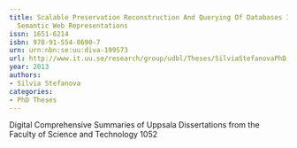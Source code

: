 ```yaml
---
title: Scalable Preservation Reconstruction And Querying Of Databases In Terms Of
  Semantic Web Representations
issn: 1651-6214
isbn: 978-91-554-8690-7
urn: urn:nbn:se:uu:diva-199573
url: http://www.it.uu.se/research/group/udbl/Theses/SilviaStefanovaPhD.pdf
year: 2013
authors:
- Silvia Stefanova
categories:
- PhD Theses
---
```


Digital Comprehensive Summaries of Uppsala Dissertations from the Faculty of Science and Technology 1052
